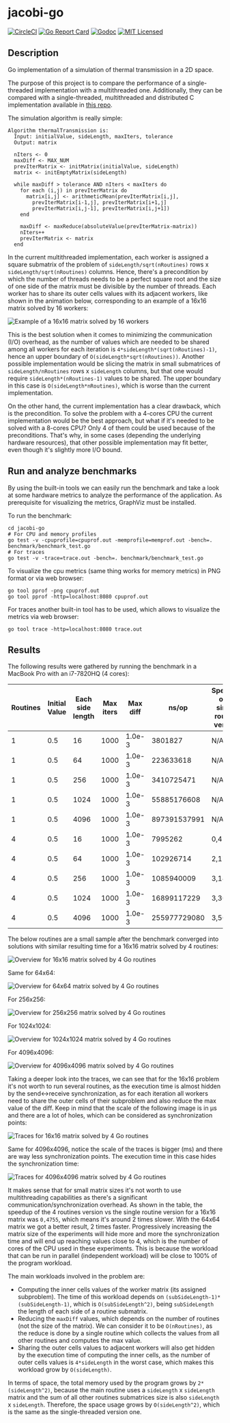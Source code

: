 # jacobi-go
[![CircleCI](https://circleci.com/gh/mcanalesmayo/jacobi-go.svg?style=svg)](https://circleci.com/gh/mcanalesmayo/jacobi-go)
[![Go Report Card](https://goreportcard.com/badge/github.com/mcanalesmayo/jacobi-go)](https://goreportcard.com/report/github.com/mcanalesmayo/jacobi-go)
[![Godoc](https://img.shields.io/badge/go-documentation-blue.svg)](https://godoc.org/github.com/mcanalesmayo/jacobi-go)
[![MIT Licensed](https://img.shields.io/badge/license-MIT-blue.svg)](https://raw.githubusercontent.com/mcanalesmayo/jacobi-go/master/LICENSE)

## Description
Go implementation of a simulation of thermal transmission in a 2D space.

The purpose of this project is to compare the performance of a single-threaded implementation with a multithreaded one. Additionally, they can be compared with a single-threaded, multithreaded and distributed C implementation available in [this repo](https://github.com/mcanalesmayo/jacobi-mpi).

The simulation algorithm is really simple:
```
Algorithm thermalTransmission is:
  Input: initialValue, sideLength, maxIters, tolerance
  Output: matrix

  nIters <- 0
  maxDiff <- MAX_NUM
  prevIterMatrix <- initMatrix(initialValue, sideLength)
  matrix <- initEmptyMatrix(sideLength)

  while maxDiff > tolerance AND nIters < maxIters do
    for each (i,j) in prevIterMatrix do
      matrix[i,j] <- arithmeticMean(prevIterMatrix[i,j],
        prevIterMatrix[i-1,j], prevIterMatrix[i+1,j]
        prevIterMatrix[i,j-1], prevIterMatrix[i,j+1])
    end

    maxDiff <- maxReduce(absoluteValue(prevIterMatrix-matrix))
    nIters++
    prevIterMatrix <- matrix
  end
```

In the current multithreaded implementation, each worker is assigned a square submatrix of the problem of `sideLength/sqrt(nRoutines)` rows x `sideLength/sqrt(nRoutines)` columns. Hence, there's a precondition by which the number of threads needs to be a perfect square root and the size of one side of the matrix must be divisible by the number of threads. Each worker has to share its outer cells values with its adjacent workers, like shown in the animation below, corresponding to an example of a 16x16 matrix solved by 16 workers:

![Example of a 16x16 matrix solved by 16 workers](doc/img/examples/workers_submatrices.gif)

This is the best solution when it comes to minimizing the communication (I/O) overhead, as the number of values which are needed to be shared among all workers for each iteration is `4*sideLength*(sqrt(nRoutines)-1)`, hence an upper boundary of `O(sideLength*sqrt(nRoutines))`. Another possible implementation would be slicing the matrix in small submatrices of `sideLength/nRoutines` rows x `sideLength` columns, but that one would require `sideLength*(nRoutines-1)` values to be shared. The upper boundary in this case is `O(sideLength*nRoutines)`, which is worse than the current implementation.

On the other hand, the current implementation has a clear drawback, which is the precondition. To solve the problem with a 4-cores CPU the current implementation would be the best approach, but what if it's needed to be solved with a 8-cores CPU? Only 4 of them could be used because of the preconditions. That's why, in some cases (depending the underlying hardware resources), that other possible implementation may fit better, even though it's slightly more I/O bound.

## Run and analyze benchmarks
By using the built-in tools we can easily run the benchmark and take a look at some hardware metrics to analyze the performance of the application. As prerequisite for visualizing the metrics, GraphViz must be installed.

To run the benchmark:
```
cd jacobi-go
# For CPU and memory profiles
go test -v -cpuprofile=cpuprof.out -memprofile=memprof.out -bench=. benchmark/benchmark_test.go
# For traces
go test -v -trace=trace.out -bench=. benchmark/benchmark_test.go
```

To visualize the cpu metrics (same thing works for memory metrics) in PNG format or via web browser:
```
go tool pprof -png cpuprof.out
go tool pprof -http=localhost:8080 cpuprof.out
```

For traces another built-in tool has to be used, which allows to visualize the metrics via web browser:
```
go tool trace -http=localhost:8080 trace.out
```

## Results
The following results were gathered by running the benchmark in a MacBook Pro with an i7-7820HQ (4 cores):

| Routines | Initial Value | Each side length | Max iters | Max diff | ns/op        | Speedup over single routine version |
|----------|---------------|------------------|-----------|----------|--------------|-------------------------------------|
| 1        | 0.5           | 16               | 1000      | 1.0e-3   | 3801827      | N/A                                 |
| 1        | 0.5           | 64               | 1000      | 1.0e-3   | 223633618    | N/A                                 |
| 1        | 0.5           | 256              | 1000      | 1.0e-3   | 3410725471   | N/A                                 |
| 1        | 0.5           | 1024             | 1000      | 1.0e-3   | 55885176608  | N/A                                 |
| 1        | 0.5           | 4096             | 1000      | 1.0e-3   | 897391537991 | N/A                                 |
| 4        | 0.5           | 16               | 1000      | 1.0e-3   | 7995262      | 0,4755                              |
| 4        | 0.5           | 64               | 1000      | 1.0e-3   | 102926714    | 2,1728                              |
| 4        | 0.5           | 256              | 1000      | 1.0e-3   | 1085940009   | 3,1408                              |
| 4        | 0.5           | 1024             | 1000      | 1.0e-3   | 16899117229  | 3,3070                              |
| 4        | 0.5           | 4096             | 1000      | 1.0e-3   | 255977729080 | 3,5057                              |

The below routines are a small sample after the benchmark converged into solutions with similar resulting time for a 16x16 matrix solved by 4 routines:

![Overview for 16x16 matrix solved by 4 Go routines](doc/img/traces/16_4_goroutine.png)

Same for 64x64:

![Overview for 64x64 matrix solved by 4 Go routines](doc/img/traces/64_4_goroutine.png)

For 256x256:

![Overview for 256x256 matrix solved by 4 Go routines](doc/img/traces/256_4_goroutine.png)

For 1024x1024:

![Overview for 1024x1024 matrix solved by 4 Go routines](doc/img/traces/1024_4_goroutine.png)

For 4096x4096:

![Overview for 4096x4096 matrix solved by 4 Go routines](doc/img/traces/4096_4_goroutine.png)

Taking a deeper look into the traces, we can see that for the 16x16 problem it's not worth to run several routines, as the execution time is almost hidden by the send<->receive synchronization, as for each iteration all workers need to share the outer cells of their subproblem and also reduce the max value of the diff. Keep in mind that the scale of the following image is in µs and there are a lot of holes, which can be considered as synchronization points:

![Traces for 16x16 matrix solved by 4 Go routines](doc/img/traces/16_4_traces.png)

Same for 4096x4096, notice the scale of the traces is bigger (ms) and there are way less synchronization points. The execution time in this case hides the synchronization time:

![Traces for 4096x4096 matrix solved by 4 Go routines](doc/img/traces/4096_4_traces.png)

It makes sense that for small matrix sizes it's not worth to use multithreading capabilities as there's a significant communication/synchronization overhead. As shown in the table, the speedup of the 4 routines version vs the single routine version for a 16x16 matrix was `0,4755`, which means it's around 2 times slower. With the 64x64 matrix we got a better result, 2 times faster. Progressively increasing the matrix size of the experiments will hide more and more the synchronization time and will end up reaching values close to 4, which is the number of cores of the CPU used in these experiments. This is because the workload that can be run in parallel (independent workload) will be close to 100% of the program workload.

The main workloads involved in the problem are:
* Computing the inner cells values of the worker matrix (its assigned subproblem). The time of this workload depends on `(subSideLength-1)*(subSideLength-1)`, which is `O(subSideLength^2)`, being `subSideLength` the length of each side of a routine submatrix.
* Reducing the `maxDiff` values, which depends on the number of routines (not the size of the matrix). We can consider it to be `O(nRoutines)`, as the reduce is done by a single routine which collects the values from all other routines and computes the max value.
* Sharing the outer cells values to adjacent workers will also get hidden by the execution time of computing the inner cells, as the number of outer cells values is `4*sideLength` in the worst case, which makes this workload grow by `O(sideLength)`.

In terms of space, the total memory used by the program grows by `2*(sideLength^2)`, because the main routine uses a `sideLength` x `sideLength` matrix and the sum of all other routines submatrices size is also `sideLength` x `sideLength`. Therefore, the space usage grows by `O(sideLength^2)`, which is the same as the single-threaded version one.